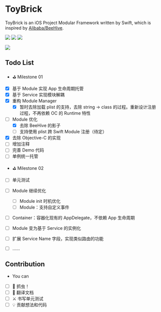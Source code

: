 # ToyBrick
ToyBrick is an iOS Project Modular Framework written by Swift, which is inspired by [Alibaba/BeeHive](https://github.com/alibaba/BeeHive).

![](https://img.shields.io/badge/language-swift-orange.svg)
![](https://img.shields.io/cocoapods/v/ToyBrick.svg?style=flat)
![](https://img.shields.io/cocoapods/p/ToyBrick.svg?style=flat)

[![](https://img.shields.io/badge/WeiBo-@陈某豪-blue.svg)](https://weibo.com/bj416)

## Todo List

* ⛳️ Milestone 01
- [x] 基于 Module 实现 App 生命周期托管 
- [x] 基于 Service 实现模块解耦
- [x] 重构 Module Manager
    - [x] 暂时去除加载 plist 的支持，去除 string -> class 的过程。重新设计注册过程，不再依赖 OC 的 Runtime 特性
- [ ] Module 优化
    - [x] 去除 BeeHive 的影子
    - [ ] 支持使用 plist 跨 Swift Module 注册（待定）
- [x] 去除 Objective-C 的实现
- [ ] 增加注释
- [ ] 完善 Demo 代码
- [ ] 单例统一托管

* ⛳️ Milestone 02
- [ ] 单元测试
- [ ] Module 继续优化
    - [ ] Module init 时机优化
    - [ ] Module：支持自定义事件
- [ ] Container：容器化现有的 AppDelegate，不依赖 App 生命周期
- [ ] Module 变为基于 Service 的实例化
- [ ] 扩展 Service Name 字段，实现类似路由的功能
- [ ] ……


## Contribution

* You can
- [ ] 🐞 抓虫！
- [ ] 📖 翻译文档
- [ ] ⚔️ 书写单元测试
- [ ] 💡 贡献想法和代码
